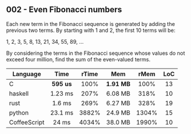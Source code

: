002 - Even Fibonacci numbers
----------------------------

Each new term in the Fibonacci sequence is generated by adding the previous two
terms. By starting with 1 and 2, the first 10 terms will be:

1, 2, 3, 5, 8, 13, 21, 34, 55, 89, ...

By considering the terms in the Fibonacci sequence whose values do not exceed
four million, find the sum of the even-valued terms.

Language | Time | rTime | Mem | rMem | LoC
--- | :---: | :---: | :---: | :---: | :---:
C | **595 us** | 100% | **1.91 MB** | 100% | 13
haskell | 1.23 ms | 207% | 6.08 MB | 318% | 10
rust | 1.6 ms | 269% | 6.27 MB | 328% | 19
python | 23.1 ms | 3882% | 24.9 MB | 1304% | 15
CoffeeScript | 24 ms | 4034% | 38.0 MB | 1990% | 10
